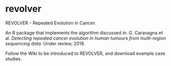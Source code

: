 # revolver
REVOLVER - Repeated Evolution in Cancer.

An R package that implements the algorithm discussed in: G. Caravagna et al. *Detecting repeated cancer evolution in human tumours from multi-region sequencing data.* Under review, 2018.

Follow the Wiki to be introduced to REVOLVER, and download example case studies.

